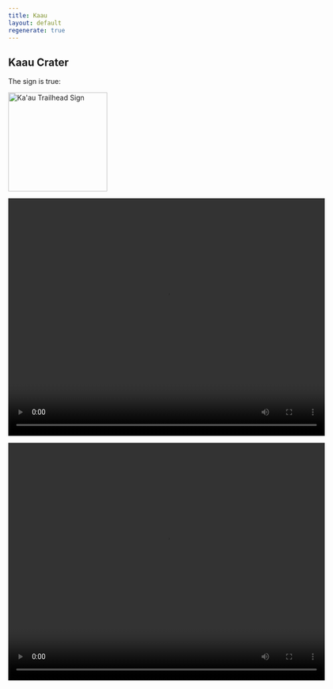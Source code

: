 ```yaml
---
title: Kaau
layout: default
regenerate: true
---
```


## Kaau Crater

<p>The sign is true:</p>

<p><img src="/lutembe/images/trailsign.jpg" alt="Ka'au Trailhead Sign" width="200px" /></p>

<p>
<video width="640" height="480" controls>
<source src="../oahuv1/images/kaaubottom.webm" type="video/webm">
  Your browser does not support the video tag.
</video>
</p>

<p>
<video width="640" height="480" controls>
<source src="../oahuv1/images/kaautop.webm" type="video/webm">
  Your browser does not support the video tag.
</video>
</p>
